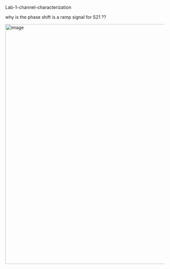 Lab-1-channel-characterization



why is the phase shift is a ramp signal for S21 ?? 

<img width="1541" height="759" alt="image" src="https://github.com/user-attachments/assets/f5550218-3d8c-454a-8174-d8595d508ed0" />
